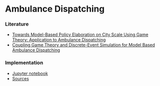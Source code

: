 Ambulance Dispatching 
==

### Literature
* [Towards Model-Based Policy Elaboration on City
Scale Using Game Theory: Application
to Ambulance Dispatching](Ambulance%20Dispatching.pdf)
* [Coupling Game Theory and Discrete-Event Simulation for Model Based Ambulance Dispatching](YSC2018%20-%20Fu.pdf)


### Implementation
* [Jupyter notebook](GT.ipynb)
* [Sources](/src)
